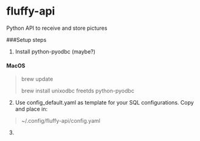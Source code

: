 # fluffy-api
Python API to receive and store pictures

###Setup steps
1. Install python-pyodbc (maybe?)
#### MacOS
> brew update
> 
> brew install unixodbc freetds python-pyodbc
2. Use config_default.yaml as template for your SQL configurations.  Copy and place in: 
>~/.config/fluffy-api/config.yaml
3. 